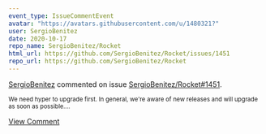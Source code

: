 ```yaml
---
event_type: IssueCommentEvent
avatar: "https://avatars.githubusercontent.com/u/1480321?"
user: SergioBenitez
date: 2020-10-17
repo_name: SergioBenitez/Rocket
html_url: https://github.com/SergioBenitez/Rocket/issues/1451
repo_url: https://github.com/SergioBenitez/Rocket
---
```


<a href='https://github.com/SergioBenitez' target='_blank'>SergioBenitez</a> commented on issue <a href='https://github.com/SergioBenitez/Rocket/issues/1451' target='_blank'>SergioBenitez/Rocket#1451</a>.

<small>We need hyper to upgrade first. In general, we're aware of new releases and will upgrade as soon as possible....</small>

<a href='https://github.com/SergioBenitez/Rocket/issues/1451' target='_blank'>View Comment</a>